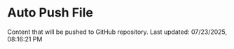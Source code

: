 # Auto Push File

Content that will be pushed to GitHub repository.
Last updated: 07/23/2025, 08:16:21 PM